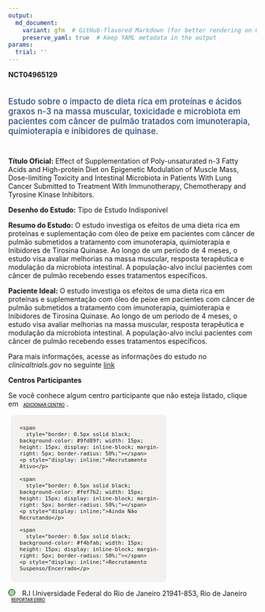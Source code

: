```yaml
---
output: 
  md_document:
    variant: gfm  # GitHub-flavored Markdown (for better rendering on GitHub)
    preserve_yaml: true  # Keep YAML metadata in the output
params:
  trial: ''
---
```


**NCT04965129**

<div style="padding: 5px 5px 5px 0px; font-size: 1.20em; font-weight: 500; color: #2E4A7F; text-align: left; margin-bottom: 20px">

Estudo sobre o impacto de dieta rica em proteínas e ácidos graxos n-3 na
massa muscular, toxicidade e microbiota em pacientes com câncer de
pulmão tratados com imunoterapia, quimioterapia e inibidores de quinase.

</div>

**Título Oficial:** Effect of Supplementation of Poly-unsaturated n-3
Fatty Acids and High-protein Diet on Epigenetic Modulation of Muscle
Mass, Dose-limiting Toxicity and Intestinal Microbiota in Patients With
Lung Cancer Submitted to Treatment With Immunotherapy, Chemotherapy and
Tyrosine Kinase Inhibitors.

**Desenho do Estudo:** Tipo de Estudo Indisponivel

**Resumo do Estudo:** O estudo investiga os efeitos de uma dieta rica em
proteínas e suplementação com óleo de peixe em pacientes com câncer de
pulmão submetidos a tratamento com imunoterapia, quimioterapia e
Inibidores de Tirosina Quinase. Ao longo de um período de 4 meses, o
estudo visa avaliar melhorias na massa muscular, resposta terapêutica e
modulação da microbiota intestinal. A população-alvo inclui pacientes
com câncer de pulmão recebendo esses tratamentos específicos.

**Paciente Ideal:** O estudo investiga os efeitos de uma dieta rica em
proteínas e suplementação com óleo de peixe em pacientes com câncer de
pulmão submetidos a tratamento com imunoterapia, quimioterapia e
Inibidores de Tirosina Quinase. Ao longo de um período de 4 meses, o
estudo visa avaliar melhorias na massa muscular, resposta terapêutica e
modulação da microbiota intestinal. A população-alvo inclui pacientes
com câncer de pulmão recebendo esses tratamentos específicos.

Para mais informações, acesse as informações do estudo no
*clinicaltrials.gov* no seguinte
[link](https://clinicaltrials.gov/ct2/show/NCT04965129)

**Centros Participantes**

Se você conhece algum centro participante que não esteja listado, clique
em
<span style="color: #2E4A7F; margin-left: 2px; padding: 4px; background-color: #f3f2f1; border-radius: 8px; font-weight: 500; font-size: 0.6em"><a
href="https://flazar.shinyapps.io/formsapp?study_nct_id=NCT04965129&amp;location_id=N%2FA&amp;location_full_name=N%2FA&amp;form_type=Adicionar%20Centro"
target="_blank">ADICIONAR CENTRO</a></span>.

<div style="margin-bottom: 8px; margin-left: 5px; padding: 8px; max-width: 300px; background-color: #f3f2f1; border-radius: 8px; font-size: 0.9em">

<div style="margin-left: 10px;">

    <span 
      style="border: 0.5px solid black; background-color: #9fd89f; width: 15px; height: 15px; display: inline-block; margin-right: 5px; border-radius: 50%;"></span>
    <p style="display: inline;">Recrutamento Ativo</p>

</div>

<div style="margin-left: 10px;">

    <span 
      style="border: 0.5px solid black; background-color: #fef7b2; width: 15px; height: 15px; display: inline-block; margin-right: 5px; border-radius: 50%;"></span>
    <p style="display: inline;">Ainda Não Recrutando</p>

</div>

<div style="margin-left: 10px;">

    <span 
      style="border: 0.5px solid black; background-color: #f4bfab; width: 15px; height: 15px; display: inline-block; margin-right: 5px; border-radius: 50%;"></span>
    <p style="display: inline;">Recrutamento Suspenso/Encerrado</p>

</div>

</div>

<div style="line-height: 0.9em">

<span style="border: 0.5px solid black; display: inline-block; width: 12px; height: 12px; border-radius: 50%; margin-right: 10px; padding-bottom: 0px; background-color: #9fd89f;"></span>
RJ Universidade Federal do Rio de Janeiro 21941-853, Rio de Janeiro
<span style="color: #2E4A7F; margin-left: 2px; padding: 4px; background-color: #f3f2f1; border-radius: 8px; font-weight: 500; font-size: 0.6em"><a
href="https://flazar.shinyapps.io/formsapp?study_nct_id=NCT04965129&amp;location_id=FEDERALUNIVERSITYOFRIODEJANEIRORIODEJANEIRORJ21941913BRAZIL&amp;location_full_name=Universidade%20Federal%20do%20Rio%20de%20Janeiro%2C%2021941-853%2C%20Rio%20de%20Janeiro&amp;form_type=Reportar%20Erro"
target="_blank">REPORTAR ERRO</a></span>

</div>
